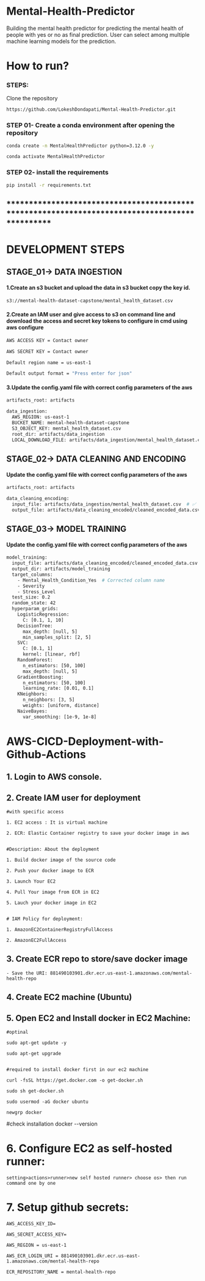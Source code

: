 # Mental-Health-Predictor
Building the mental health predictor for predicting the mental health of people with yes or no as final prediction.
User can select among multiple machine learning models for the prediction.


# How to run?
### STEPS:

Clone the repository

```bash
https://github.com/LokeshDondapati/Mental-Health-Predictor.git
```
### STEP 01- Create a conda environment after opening the repository

```bash
conda create -n MentalHealthPredictor python=3.12.0 -y
```

```bash
conda activate MentalHealthPredictor
```


### STEP 02- install the requirements
```bash
pip install -r requirements.txt
```

## **********************************************************************************************

# DEVELOPMENT STEPS

## STAGE_01-> DATA INGESTION

#### 1.Create an s3 bucket and upload the data in s3 bucket copy the key id.</br>

```bash
s3://mental-health-dataset-capstone/mental_health_dataset.csv
```

#### 2.Create an IAM user and give access to s3 on command line and download the access and secret key tokens to configure in cmd using aws configure </br>

```bash
AWS ACCESS KEY = Contact owner
```

```bash
AWS SECRET KEY = Contact owner
```
```bash
Default region name = us-east-1
```

```bash
Default output format = "Press enter for json"
```

#### 3.Update the config.yaml file with correct config parameters of the aws 
```bash
artifacts_root: artifacts

data_ingestion:
  AWS_REGION: us-east-1
  BUCKET_NAME: mental-health-dataset-capstone
  S3_OBJECT_KEY: mental_health_dataset.csv
  root_dir: artifacts/data_ingestion
  LOCAL_DOWNLOAD_FILE: artifacts/data_ingestion/mental_health_dataset.csv 

```


## STAGE_02-> DATA CLEANING AND ENCODING

#### Update the config.yaml file with correct config parameters of the aws 
```bash
artifacts_root: artifacts

data_cleaning_encoding:
  input_file: artifacts/data_ingestion/mental_health_dataset.csv  # ✅ The ingested file is used as input
  output_file: artifacts/data_cleaning_encoded/cleaned_encoded_data.csv  # ✅ Save cleaned & encoded data here
```

## STAGE_03-> MODEL TRAINING

#### Update the config.yaml file with correct config parameters of the aws 
```bash
model_training:
  input_file: artifacts/data_cleaning_encoded/cleaned_encoded_data.csv
  output_dir: artifacts/model_training
  target_columns:
    - Mental_Health_Condition_Yes  # Corrected column name
    - Severity
    - Stress_Level
  test_size: 0.2
  random_state: 42
  hyperparam_grids:
    LogisticRegression:
      C: [0.1, 1, 10]
    DecisionTree:
      max_depth: [null, 5]
      min_samples_split: [2, 5]
    SVC:
      C: [0.1, 1]
      kernel: [linear, rbf]
    RandomForest:
      n_estimators: [50, 100]
      max_depth: [null, 5]
    GradientBoosting:
      n_estimators: [50, 100]
      learning_rate: [0.01, 0.1]
    KNeighbors:
      n_neighbors: [3, 5]
      weights: [uniform, distance]
    NaiveBayes:
      var_smoothing: [1e-9, 1e-8]
```

# AWS-CICD-Deployment-with-Github-Actions

## 1. Login to AWS console.

## 2. Create IAM user for deployment

	#with specific access

	1. EC2 access : It is virtual machine

	2. ECR: Elastic Container registry to save your docker image in aws


	#Description: About the deployment

	1. Build docker image of the source code

	2. Push your docker image to ECR

	3. Launch Your EC2 

	4. Pull Your image from ECR in EC2

	5. Lauch your docker image in EC2
  

	# IAM Policy for deployment:

	1. AmazonEC2ContainerRegistryFullAccess

	2. AmazonEC2FullAccess

	
## 3. Create ECR repo to store/save docker image
    - Save the URI: 881490103901.dkr.ecr.us-east-1.amazonaws.com/mental-health-repo

	
## 4. Create EC2 machine (Ubuntu) 

## 5. Open EC2 and Install docker in EC2 Machine:
	
	
	#optinal

	sudo apt-get update -y

	sudo apt-get upgrade

	
	#required to install docker first in our ec2 machine

	curl -fsSL https://get.docker.com -o get-docker.sh

	sudo sh get-docker.sh

	sudo usermod -aG docker ubuntu

	newgrp docker

  #check installation 
  docker --version
	
# 6. Configure EC2 as self-hosted runner:
    setting>actions>runner>new self hosted runner> choose os> then run command one by one


# 7. Setup github secrets:

    AWS_ACCESS_KEY_ID=

    AWS_SECRET_ACCESS_KEY= 

    AWS_REGION = us-east-1

    AWS_ECR_LOGIN_URI = 881490103901.dkr.ecr.us-east-1.amazonaws.com/mental-health-repo

    ECR_REPOSITORY_NAME = mental-health-repo